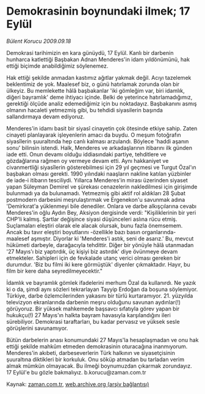 # Demokrasinin boynundaki ilmek; 17 Eylül

*Bülent Korucu 2009.09.18*

<tr><td class="metin" colspan="2" style="padding-top: 20px; padding-left: 5px; ">Demokrasi tarihimizin en kara günüydü, 17 Eylül. Kanlı bir darbenin hunharca katlettiği Başbakan Adnan Menderes'in idam yıldönümünü, hak ettiği biçimde anabildiğimiz söylenemez.</td></tr><tr><td class="metin" colspan="2" style="padding-top: 20px; padding-left: 5px; "><p>Hak ettiği şekilde anmadan kastımız ağıtlar yakmak değil. Acıyı tazelemek beklentimiz de yok. Maalesef biz, o günü hatırlamak zorunda olan bir ülkeyiz. Bu memlekette hâlâ başbakanlar 'iki gömleğim var, biri idamlık, diğeri bayramlık' deme ihtiyacı içinde. Belki de yeterince hatırlamadığımız, gerektiği ölçüde analiz edemediğimiz için bu noktadayız. Başbakanını asmış olmanın hacaleti yetmezmiş gibi, bu tehdidi siyasilerin başında sallandırmaya devam ediyoruz.
<p> Menderes'in idamı basit bir siyasî cinayetin çok ötesinde etkiye sahip. Zaten cinayeti planlayarak işleyenlerin amacı da buydu. O meşum fotoğrafın siyasîlerin şuuraltında hep canlı kalması arzulandı. Böylece 'haddi aşanın sonu' bilinsin istendi. Halk, Menderes ve arkadaşlarının itibarını ilk günden iade etti. Onun devamı olduğu iddiasındaki partiye, tehditlere ve gözdağlarına rağmen oy vermeye devam etti. Aynı hakkaniyet ve civanmertliği siyasîlerin gösterebilmesi için 29 yıl geçmesi ve Turgut Özal'ın başbakan olması gerekti. 1990 yılındaki naaşların nakline katılan yüzbinler de iade-i itibarın tesciliydi. Yıllarca Menderes'in mirası üzerinden siyaset yapan Süleyman Demirel ve şürekası cenazelerin nakledilmesi için girişimde bulunmadı ya da bulunamadı. Yetmezmiş gibi aktif rol aldıkları 28 Şubat postmodern darbesini meşrulaştırmak ve Ergenekon'u savunmak adına 'Demirkırat'a yüklenmeyi bile denediler. Onlara ve darbe alkışçılarına cevabı Menderes'in oğlu Aydın Bey, Aksiyon dergisinde verdi: "Kişiliklerinin bir yeri CHP'li kalmış. Şartlar değişince siyasi düşünceleri aslına rücu etmiş. Suçlamaları eleştiri olarak ele alacak olursak, bunu fazla önemsemem. Ancak bu tavır eleştiri boyutlarını -özellikle bazı basın organlarında- maalesef aşmıştır. Diyorlar ki 'Menderes'i astık, seni de asarız.' Bu, mevcut hükümeti darbeyle, darağacıyla tehdittir. Diğer bir yönüyle hâlâ utanmadan '27 Mayıs'ı biz yaptırdık, üç kişiyi biz astırdık' diye övünmeye devam etmekteler. Sahipleri için de fevkalade utanç verici olması gereken bir durumdur. 'Biz bu filmi iki kere görmüştük' diyenler çıkmaktadır. Hayır, bu film bir kere daha seyredilmeyecektir."
<p> İdamlık ve bayramlık gömlek ifadelerini merhum Özal da kullanırdı. Ne yazık ki o da, şimdi aynı sözleri tekrarlayan Tayyip Erdoğan da boşuna söylemiyor. Türkiye, darbe özlemcilerinden yakasını bir türlü kurtaramıyor. 21. yüzyılda televizyon ekranlarında darbenin meşru olduğunu savunan aydınlar(!) görüyoruz. Bir yüksek mahkemede başsavcı sıfatıyla görev yapan bir hukukçu(!) 27 Mayıs'ın halkta bayram havasıyla karşılandığını ileri sürebiliyor. Demokrasi taraftarları, bu kadar pervasız ve yüksek sesle görüşlerini savunamıyor.
<p> Bütün darbelerin anası konumundaki 27 Mayıs'la hesaplaşmadan ve onu hak ettiği şekilde mahkûm etmeden demokrasinin oturacağına inanmıyorum. Menderes'in akıbeti, darbeseverlerin Türk halkının ve siyasetçisinin şuuraltına diktikleri bir korkuluk. Onu söküp atmadan bu tarladan verim almak mümkün olmayacak. Bu ilmeği boynumuzdan çıkarmak zorundayız. 17 Eylül'e bu gözle bakmalıyız. b.korucu@zaman.com.tr<br/></p></p></p></p></td></tr>

Kaynak: [zaman.com.tr](http://zaman.com.tr/yazar.do?yazino=893711), [web.archive.org (arşiv bağlantısı)](http://web.archive.org/web/20091124205706/http://zaman.com.tr:80/yazar.do?yazino=893711)

